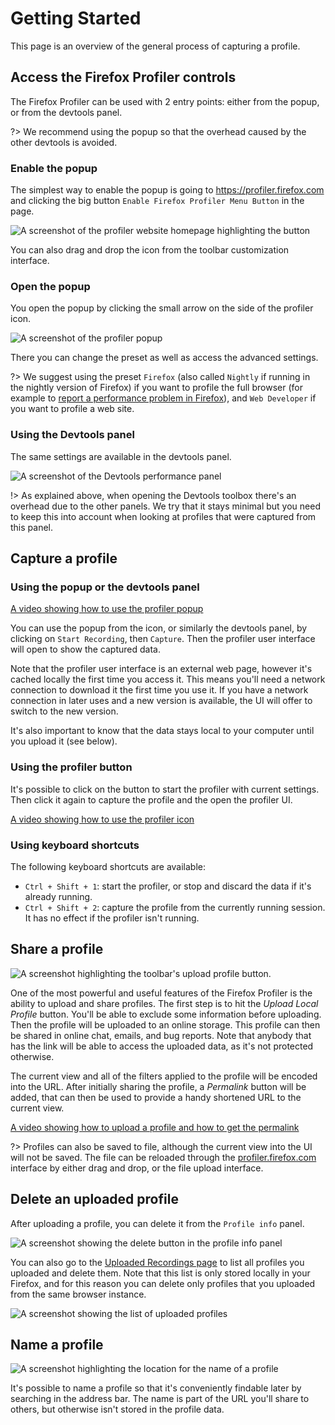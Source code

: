 # Getting Started <!-- {docsify-ignore-all} because of https://github.com/docsifyjs/docsify/issues/1822 -->

This page is an overview of the general process of capturing a profile.

## Access the Firefox Profiler controls

The Firefox Profiler can be used with 2 entry points: either from the popup, or
from the devtools panel.

?> We recommend using the popup so that the overhead
caused by the other devtools is avoided.

### Enable the popup

The simplest way to enable the popup is going to https://profiler.firefox.com
and clicking the big button `Enable Firefox Profiler Menu Button` in the page.

![A screenshot of the profiler website homepage highlighting the button](images/getting-started-enable-popup.png)

You can also drag and drop the icon from the toolbar customization
interface.

### Open the popup

You open the popup by clicking the small arrow on the side of the profiler icon.

![A screenshot of the profiler popup](images/getting-started-popup.png)

There you can change the preset as well as access the advanced settings.

?> We
suggest using the preset `Firefox` (also called `Nightly` if running in the
nightly version of Firefox) if you want to profile the full browser (for
example to [report a performance problem in Firefox](https://firefox-source-docs.mozilla.org/performance/reporting_a_performance_problem.html)),
and `Web Developer` if you want to profile a web site.

### Using the Devtools panel

The same settings are available in the devtools panel.

![A screenshot of the Devtools performance panel](images/getting-started-devtools-panel.png)

!> As explained above, when opening the Devtools toolbox there's an
overhead due to the other panels. We try that it stays minimal but you need to
keep this into account when looking at profiles that were captured from this
panel.

## Capture a profile

### Using the popup or the devtools panel

[A video showing how to use the profiler popup](images/getting-started-use-popup.webm ':include :type=video controls')

You can use the popup from the icon, or similarly the devtools panel, by
clicking on `Start Recording`, then `Capture`. Then the profiler user interface
will open to show the captured data.

Note that the profiler user interface is an external web page, however it's
cached locally the first time you access it. This means you'll need a network
connection to download it the first time you use it. If you have a network
connection in later uses and a new version is available, the UI will offer to
switch to the new version.

It's also important to know that the data stays local to your computer until you
upload it (see below).

### Using the profiler button

It's possible to click on the button to start the profiler with current
settings. Then click it again to capture the profile and the open the profiler
UI.

[A video showing how to use the profiler icon](images/getting-started-use-icon.webm ':include :type=video controls')

### Using keyboard shortcuts

The following keyboard shortcuts are available:

* `Ctrl + Shift + 1`: start the profiler, or stop and discard the data if it's already running.
* `Ctrl + Shift + 2`: capture the profile from the currently running session. It
  has no effect if the profiler isn't running.

## Share a profile

![A screenshot highlighting the toolbar's upload profile button.](images/getting-started-upload.png)

One of the most powerful and useful features of the Firefox Profiler is the ability to upload and share profiles. The first step is to hit the *Upload Local Profile* button. You'll be able to exclude some information before uploading. Then the profile will be uploaded to an online storage. This profile can then be shared in online chat, emails, and bug reports. Note that anybody that has the link will be able to access the uploaded data, as it's not protected otherwise.

The current view and all of the filters applied to the profile will be encoded into the URL. After initially sharing the profile, a *Permalink* button will be added, that can then be used to provide a handy shortened URL to the current view.

[A video showing how to upload a profile and how to get the permalink](images/getting-started-upload-permalink.webm ':include :type=video controls')

?> Profiles can also be saved to file, although the current view into the UI will not be saved. The file can be reloaded through the [profiler.firefox.com](https://profiler.firefox.com) interface by either drag and drop, or the file upload interface.

## Delete an uploaded profile

After uploading a profile, you can delete it from the `Profile info` panel.

![A screenshot showing the delete button in the profile info panel](images/getting-started-delete-profile.png)

You can also go to the [Uploaded Recordings page](/uploaded-recordings/ ':ignore') to list
all profiles you uploaded and delete them. Note that this list is only stored
locally in your Firefox, and for this reason you can delete only profiles that
you uploaded from the same browser instance.

![A screenshot showing the list of uploaded profiles](images/getting-started-list-uploaded-profiles.png)

## Name a profile

![A screenshot highlighting the location for the name of a profile](images/getting-started-naming-profiles.png)

It's possible to name a profile so that it's conveniently findable later by
searching in the address bar. The name is part of the URL you'll share to others,
but otherwise isn't stored in the profile data.

